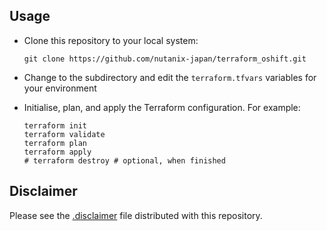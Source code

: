 ## Usage

- Clone this repository to your local system:

  ```shell
  git clone https://github.com/nutanix-japan/terraform_oshift.git
  ```

- Change to the subdirectory and edit the `terraform.tfvars` variables for your environment

- Initialise, plan, and apply the Terraform configuration.  For example:

  ```shell
  terraform init
  terraform validate
  terraform plan
  terraform apply
  # terraform destroy # optional, when finished
  ```

## Disclaimer

Please see the [.disclaimer](intro/.disclaimer) file distributed with this repository.
